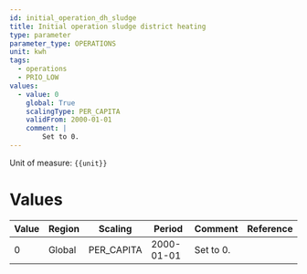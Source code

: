 ```yaml
---
id: initial_operation_dh_sludge
title: Initial operation sludge district heating
type: parameter
parameter_type: OPERATIONS
unit: kwh
tags:
  - operations
  - PRIO_LOW
values:
  - value: 0
    global: True
    scalingType: PER_CAPITA
    validFrom: 2000-01-01
    comment: |
        Set to 0.
---
```



Unit of measure: `{{unit}}`


# Values


| Value | Region | Scaling | Period | Comment | Reference |
|-------|--------|---------|--------|---------|-----------|
| 0 | Global | PER_CAPITA | 2000-01-01 | Set to 0. |  |


